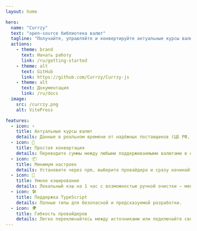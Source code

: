 ```yaml
---
layout: home

hero:
  name: "Currzy"
  text: "open-source библиотека валют"
  tagline: "Получайте, управляйте и конвертируйте актуальные курсы валют из надежных источников с возможностью выбора провайдера. Простая интеграция, кэширование и поддержка TypeScript."
  actions:
    - theme: brand
      text: Начать работу
      link: /ru/getting-started
    - theme: alt
      text: GitHub
      link: https://github.com/Currzy/Currzy-js
    - theme: alt
      text: Документация
      link: /ru/docs
  image:
    src: /currzy.png
    alt: VitePress

features:
  - icon: ⚡
    title: Актуальные курсы валют
    details: Данные в реальном времени от надёжных поставщиков (ЦБ РФ, ЕЦБ и других).
  - icon: 🔄
    title: Простая конвертация
    details: Переводите суммы между любыми поддерживаемыми валютами в одну строку кода.
  - icon: 📦
    title: Минимум настроек
    details: Установите через npm, выберите провайдера и сразу начинайте работу.
  - icon: 🧠
    title: Умное кэширование
    details: Локальный кэш на 1 час с возможностью ручной очистки — меньше запросов к API.
  - icon: 🛠
    title: Поддержка TypeScript
    details: Полные типы для безопасной и предсказуемой разработки.
  - icon: 🌍
    title: Гибкость провайдеров
    details: Легко переключайтесь между источниками или подключайте свои.
---
```


